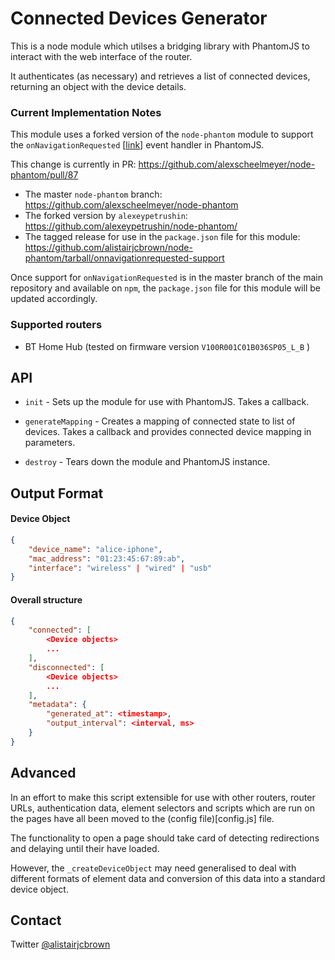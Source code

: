 # Connected Devices Generator

This is a node module which utilses a bridging library with PhantomJS to interact with the web interface of the router.

It authenticates (as necessary) and retrieves a list of connected devices, returning an object with the device details.

### Current Implementation Notes

This module uses a forked version of the `node-phantom` module to support the `onNavigationRequested` [[link](http://phantomjs.org/api/webpage/handler/on-navigation-requested.html)] event handler in PhantomJS.

This change is currently in PR: https://github.com/alexscheelmeyer/node-phantom/pull/87

 * The master `node-phantom` branch: https://github.com/alexscheelmeyer/node-phantom
 * The forked version by `alexeypetrushin`: https://github.com/alexeypetrushin/node-phantom/
 * The tagged release for use in the `package.json` file for this module: https://github.com/alistairjcbrown/node-phantom/tarball/onnavigationrequested-support

Once support for `onNavigationRequested` is in the master branch of the main repository and available on `npm`, the `package.json` file for this module will be updated accordingly.

### Supported routers

 * BT Home Hub (tested on firmware version `V100R001C01B036SP05_L_B` )


## API

 * `init` - Sets up the module for use with PhantomJS. Takes a callback.

 * `generateMapping` - Creates a mapping of connected state to list of devices. Takes a callback and provides connected device mapping in parameters.

 * `destroy` - Tears down the module and PhantomJS instance.


## Output Format

#### Device Object

```json
{
	"device_name": "alice-iphone",
	"mac_address": "01:23:45:67:89:ab",
	"interface": "wireless" | "wired" | "usb"
}
```

#### Overall structure

```json
{
    "connected": [
        <Device objects>
        ...
    ],
	"disconnected": [
        <Device objects>
        ...
    ],
	"metadata": {
		"generated_at": <timestamp>,
		"output_interval": <interval, ms>
	}
}
```

## Advanced

In an effort to make this script extensible for use with other routers, router URLs, authentication data, element selectors and scripts which are run on the pages have all been moved to the (config file)[config.js] file.

The functionality to open a page should take card of detecting redirections and delaying until their have loaded.

However, the `_createDeviceObject` may need generalised to deal with different formats of element data and conversion of this data into a standard device object.


## Contact

Twitter [@alistairjcbrown](http://twitter.com/alistairjcbrown)

